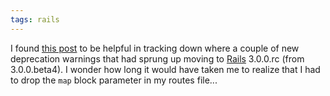 ```yaml
---
tags: rails
---
```


I found [this post](http://exviva.posterous.com/upgrading-a-rails-3-beta-4-application-to-rai) to be helpful in tracking down where a couple of new deprecation warnings that had sprung up moving to [Rails](/wiki/Rails) 3.0.0.rc (from 3.0.0.beta4). I wonder how long it would have taken me to realize that I had to drop the `map` block parameter in my routes file...
